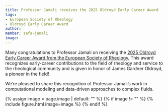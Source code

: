 ```yaml
---
title: Professor Jamali receives the 2025 Oldroyd Early Career Award
tags: 
- European Society of Rheology
- Oldroyd Early Career Award
author: 
member: safa-jamali
image: 
---
```


Many congratulations to Professor Jamali on receiving the [2025 Oldroyd Early Career Award from the European Society of Rheology.](https://rheology-esr.org/archive/oldroyd-early-career-awardees/) This award recognizes early-career contributions to the field of rheology and service to the rheological community and is given in honor of James Gardner Oldroyd, a pioneer in the field!

We’re pleased to share this recognition of Professor Jamali’s work in computational modeling and data-driven approaches to complex fluids.


{% assign image = page.image | default: "" %}
{% if image != "" %}
  {% include figure.html
    image=image
  %}
{% endif %}
